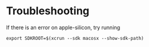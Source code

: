 # Troubleshooting

If there is an error on apple-silicon, try running

```
export SDKROOT=$(xcrun --sdk macosx --show-sdk-path)
```
